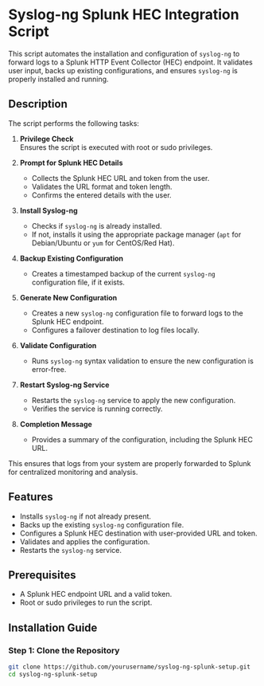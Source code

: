
# Syslog-ng Splunk HEC Integration Script

This script automates the installation and configuration of `syslog-ng` to forward logs to a Splunk HTTP Event Collector (HEC) endpoint. It validates user input, backs up existing configurations, and ensures `syslog-ng` is properly installed and running.

## Description

The script performs the following tasks:

1. **Privilege Check**  
   Ensures the script is executed with root or sudo privileges.

2. **Prompt for Splunk HEC Details**  
   - Collects the Splunk HEC URL and token from the user.
   - Validates the URL format and token length.
   - Confirms the entered details with the user.

3. **Install Syslog-ng**  
   - Checks if `syslog-ng` is already installed.
   - If not, installs it using the appropriate package manager (`apt` for Debian/Ubuntu or `yum` for CentOS/Red Hat).

4. **Backup Existing Configuration**  
   - Creates a timestamped backup of the current `syslog-ng` configuration file, if it exists.

5. **Generate New Configuration**  
   - Creates a new `syslog-ng` configuration file to forward logs to the Splunk HEC endpoint.
   - Configures a failover destination to log files locally.

6. **Validate Configuration**  
   - Runs `syslog-ng` syntax validation to ensure the new configuration is error-free.

7. **Restart Syslog-ng Service**  
   - Restarts the `syslog-ng` service to apply the new configuration.
   - Verifies the service is running correctly.

8. **Completion Message**  
   - Provides a summary of the configuration, including the Splunk HEC URL.

This ensures that logs from your system are properly forwarded to Splunk for centralized monitoring and analysis.

## Features

- Installs `syslog-ng` if not already present.
- Backs up the existing `syslog-ng` configuration file.
- Configures a Splunk HEC destination with user-provided URL and token.
- Validates and applies the configuration.
- Restarts the `syslog-ng` service.

## Prerequisites

- A Splunk HEC endpoint URL and a valid token.
- Root or sudo privileges to run the script.

## Installation Guide

### Step 1: Clone the Repository

```bash
git clone https://github.com/yourusername/syslog-ng-splunk-setup.git
cd syslog-ng-splunk-setup
